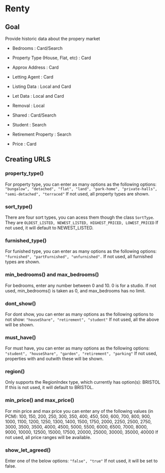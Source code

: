 # Renty 

## Goal
Provide historic data about the propery market 

- Bedrooms : Card/Search
- Property Type (House, Flat, etc) : Card
- Approx Address : Card
- Letting Agent : Card
- Listing Data : Local and Card
- Let Data : Local and Card
- Removal : Local

- Shared : Card/Search
- Student : Search
- Retirement Property : Search

- Price : Card


## Creating URLS

### property_type()

For property type, you can enter as many options as the following options:
`"bungalow", "detached", "flat", "land", "park-home", "private-halls", "semi-detached", "terraced"`
If not used, all property types are shown. 

### sort_type()

There are four sort types, you can acess them though the class `SortType`. They are
`OLDEST_LISTED, NEWEST_LISTED, HIGHEST_PRICED, LOWEST_PRICED`
If not used, it will default to NEWEST_LISTED.

### furnished_type()

For funished type, you can enter as many options as the following options:
`"furnished", "partFurnished", "unfurnished".`
If not used, all furnished types are shown.

### min_bedrooms() and max_bedrooms()

For bedrooms, enter any number between 0 and 10. 0 is for a studio.
If not used, min_bedrooms() is taken as 0, and max_bedrooms has no limit. 

### dont_show()

For dont show, you can enter as many options as the following options to not show:
`"houseShare", "retirement", "student"`
If not used, all the above will be shown.

### must_have()

For must have, you can enter as many options as the following options:
`"student", "houseShare", "garden", "retirement", "parking"`
If not used, properties with and outwith these will be shown. 

### region()

Only supports the RegionIndex type, which currently has option(s):
BRISTOL
If this is not used, it will default to BRISTOL.

### min_price() and max_price()

For min price and max price you can enter any of the following values (in PCM):
100, 150, 200, 250, 300, 350, 400, 450, 500, 600, 700, 800, 900, 1000, 1100, 1200, 1250, 1300, 1400, 1500, 1750, 2000, 2250, 2500, 2750, 3000, 3500, 3500, 4000, 4500, 5000, 5500, 6000, 6500, 7000, 8000, 9000, 10000, 12500, 15000, 17500, 20000, 25000, 30000, 35000, 40000
If not used, all price ranges will be available. 

### show_let_agreed()

Enter one of the below options: 
`"false", "true"`
If not used, it will be set to false.